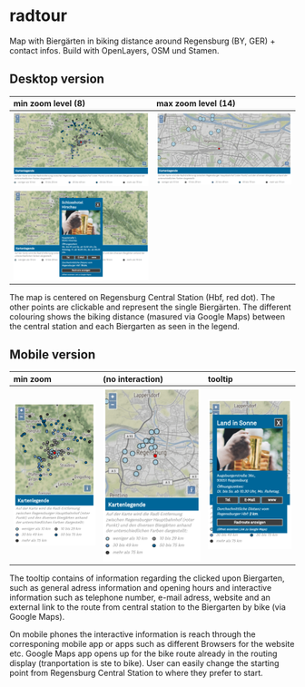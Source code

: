 # radtour
Map with Biergärten in biking distance around Regensburg (BY, GER) + contact infos. Build with OpenLayers, OSM und Stamen.

## Desktop version 

|min zoom level (8) | max zoom level (14) |
|:------------------|:--------------------|
| ![alt text](https://github.com/anneKoethke/radtour/blob/master/res/img/showcase_pngs/radtour_1_desktop.png "min zoom (8)") | ![alt text](https://github.com/anneKoethke/radtour/blob/master/res/img/showcase_pngs/radtour_2_desktop_max_zoom.png "max zoom (14)") |
| ![alt text](https://github.com/anneKoethke/radtour/blob/master/res/img/showcase_pngs/radtour_3_desktop_tooltip.png "desktop with tooltip") | |

The map is centered on Regensburg Central Station (Hbf, red dot). The other points are clickable and represent the single Biergärten. The different colouring shows the biking distance (masured via Google Maps) between the central station and each Biergarten as seen in the legend.
  

## Mobile version

| min zoom | (no interaction)  | tooltip  |
|:----------|:------------------|:---------|
| ![alt text](https://github.com/anneKoethke/radtour/blob/master/res/img/showcase_pngs/radtour_6_mobile_min_zoom.png "min zoom") | ![alt text](https://github.com/anneKoethke/radtour/blob/master/res/img/showcase_pngs/radtour_4_mobile.png "no interaction") |  ![alt text](https://github.com/anneKoethke/radtour/blob/master/res/img/showcase_pngs/radtour_5_mobile_tooltip.png "tooltip") |

The tooltip contains of information regarding the clicked upon Biergarten, such as general adress information and opening hours and interactive information such as telephone number, e-mail adress, website and an external link to the route from central station to the Biergarten by bike (via Google Maps).

On mobile phones the interactive information is reach through the corresponing mobile app or apps such as different Browsers for the website etc. Google Maps app opens up for the bike route already in the routing display (tranportation is ste to bike). User can easily change the starting point from Regensburg Central Station to where they prefer to start.
